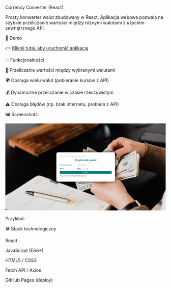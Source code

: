 Currency Converter (React)








Prosty konwerter walut zbudowany w React. Aplikacja webowa pozwala na szybkie przeliczanie wartości między różnymi walutami z użyciem zewnętrznego API.

📌 Demo

👉 [Kliknij tutaj, aby uruchomić aplikację](https://arturwieczfninski.github.io/currencyconverterreact/)

✨ Funkcjonalności

🔄 Przeliczanie wartości między wybranymi walutami

🌍 Obsługa wielu walut (pobieranie kursów z API)

💰 Dynamiczne przeliczanie w czasie rzeczywistym

⚠️ Obsługa błędów (np. brak internetu, problem z API)

🖼️ Screenshots

![Pictures My App](public/MyApp.png)

Przykład:

🛠️ Stack technologiczny

React

JavaScript (ES6+)

HTML5 / CSS3

Fetch API / Axios

GitHub Pages (deploy)
